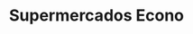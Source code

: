 ---
title: "Supermercados Econo"
url: /san-juan/supermercados-econo-calle-turquesa/
shop: Supermarkt
---
